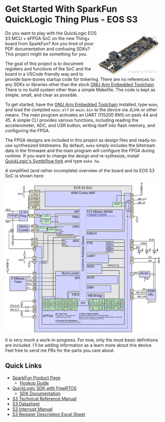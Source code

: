 # Get Started With SparkFun QuickLogic Thing Plus - EOS S3

<img src="docs/board.jpg" width="202" align="right">
Do you want to play with the QuickLogic EOS S3 MCU + eFPGA SoC on the new Thing+ board from SparkFun? Are you tired of poor PDF documentation and confusing SDKs? This project might be something for you.

The goal of this project is to document registers and functions of the SoC and the board in a VSCode friendly way and to provide bare-bones startup code for tinkering.
There are no references to any SDKs or libraries other than the stock [GNU Arm Embedded Toolchain](https://developer.arm.com/tools-and-software/open-source-software/developer-tools/gnu-toolchain/gnu-rm/downloads). There is no build system other than a simple Makefile. The code is kept as simple, small, and clear as possible.

To get started, have the [GNU Arm Embedded Toolchain](https://developer.arm.com/tools-and-software/open-source-software/developer-tools/gnu-toolchain/gnu-rm/downloads) installed, type `make`, and load the compiled `main.elf` or `main.bin` to the device via JLink or other means. The main program activates an UART (115200 8N1) on pads 44 and 45. A simple CLI provides various functions, including reading the accelerometer, ADC, and USR button; writing itself into flash memory, and configuring the FPGA.

The FPGA designs are included in this project as design files and ready-to-use synthesized bitstreams. By default, `make` simply includes the bitstream data in the firmware and the main program will configure the FPGA during runtime. If you want to change the design and re-sythesize, install [QuickLogic's Symbiflow fork](https://github.com/QuickLogic-Corp/quicklogic-fpga-toolchain/) and type `make hw`.

A simplified (and rather incomplete) overview of the board and its EOS S3 SoC is shown here:

<a href="docs/overview.pdf"><img src="docs/overview.png" width="768"></a>

It is very much a work-in-progress. For now, only the most basic definitions are included. I'll be adding information as a learn more about this device. Feel free to send me PRs for the parts you care about.

## Quick Links

* [SparkFun Product Page](https://www.sparkfun.com/products/17273)
  * [Hookup Guide](https://learn.sparkfun.com/tutorials/quicklogic-thing-plus-eos-s3-hookup-guide)
* [QuickLogic SDK with FreeRTOS](https://github.com/QuickLogic-Corp/qorc-sdk)
  * [SDK Documentation](https://qorc-sdk.readthedocs.io/en/latest/)
* [S3 Technical Reference Manual](https://www.quicklogic.com/wp-content/uploads/2020/06/QL-S3-Technical-Reference-Manual.pdf)
* [S3 Datasheet](https://www.quicklogic.com/wp-content/uploads/2020/12/QL-EOS-S3-Ultra-Low-Power-multicore-MCU-Datasheet-2020.pdf)
* [S3 Interrupt Manual](https://www.quicklogic.com/wp-content/uploads/2020/11/QuickLogic-S3-Interrupt-FINAL.pdf)
* [S3 Register Description Excel Sheet](https://github.com/QuickLogic-Corp/EOS-S3/blob/master/Docs/EOSS3-Registers.xlsx)



